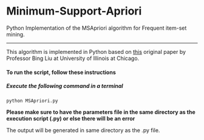 # Minimum-Support-Apriori

Python Implementation of the MSApriori algorithm for Frequent item-set mining.

---

This algorithm is implemented in Python based on [this](https://github.com/kshirsagarpratik/Minimum-Support-Apriori-/blob/master/MSApriori.pdf) original paper by Professor Bing Liu at University of Illinois at Chicago.

#### To run the script, follow these instructions

##### Execute the following command in a terminal

`python MSApriori.py`

**Please make sure to have the parameters file in the same directory as the execution script (.py) or else there will be an error**

The output will be generated in same directory as the .py file.
